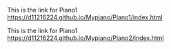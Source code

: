 This is the link for Piano1 https://d11216224.github.io/Mypiano/Piano1/index.html

This is the link for Piano1 https://d11216224.github.io/Mypiano/Piano2/index.html
